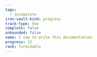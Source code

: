 ```yaml
---
tags:
  - incomplete
iron-vault-kind: progress
track-type: Vow
complete: false
unbounded: false
name: I vow to write this documentation
progress: 22
rank: formidable
---
```


```iron-vault-track
```
